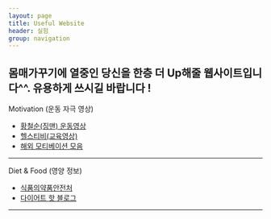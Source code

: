 ```yaml
---
layout: page
title: Useful Website
header: 실험
group: navigation
---
```

몸매가꾸기에 열중인 당신을 한층 더 Up해줄 웹사이트입니다^^.
유용하게 쓰시길 바랍니다 !
---
Motivation (운동 자극 영상)

* [황철순(징맨) 운동영상](https://www.youtube.com/user/chulsoonofficial/videos)
* [헬스티비(교육영상)](https://www.youtube.com/user/helthtv/videos)
* [해외 모티베이션 모음](https://www.youtube.com/user/RousseBen/videos)

---


Diet & Food (영양 정보)

* [식품의약품안전처](http://www.foodnara.go.kr/kisna/index.do;jsessionid=6EKouJ6b7FK3aZFHoA2ZaGi9VwF9mtDWj7s0f8sUPCeTViO66kPIjucUlrzlsFOY)
* [다이어트 핫 블로그](http://post.naver.com/my/series/detail.nhn?seriesNo=36347&memberNo=4986418)

---

